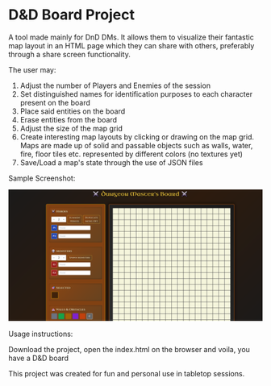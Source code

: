 # D&D Board Project

A tool made mainly for DnD DMs. It allows them to visualize their fantastic map layout in an HTML page which they can share with others, preferably through a share screen functionality.

The user may:

1. Adjust the number of Players and Enemies of the session
2. Set distinguished names for identification purposes to each character present on the board
3. Place said entities on the board
4. Erase entities from the board
5. Adjust the size of the map grid
6. Create interesting map layouts by clicking or drawing on the map grid. Maps are made up of solid and passable objects such as walls, water, fire, floor tiles etc. represented by different colors (no textures yet)
7. Save/Load a map's state through the use of JSON files

Sample Screenshot:

![Screenshot](./images/example3.png)

Usage instructions:

Download the project, open the index.html on the browser and voila, you have a D&D board

This project was created for fun and personal use in tabletop sessions.
